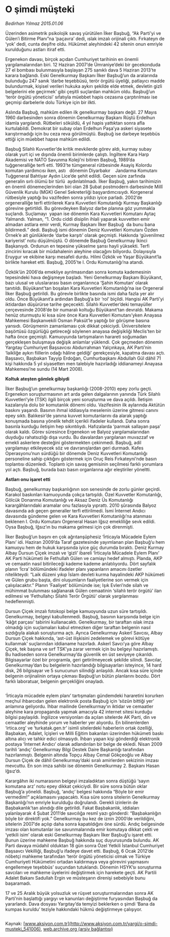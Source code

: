 # O şimdi müşteki

*Bedirhan Yılmaz 2015.01.06*

<div class="pNewsDetailMainContent" itemprop="articleBody">
 <p>
  Üzerinden asimetrik psikolojik savaş yürütülen İlker Başbuğ, “Ak Parti’yi ve Gülen’i Bitirme Planı”na ‘paçavra’ dedi, ıslak imzalı orijinali çıktı. Fırkateyn de ‘yok’ dedi, cunta deşifre oldu. Hükümet aleyhindeki 42 sitenin onun emriyle kurulduğunu astları itiraf etti.
 </p>
 <p>
  Ergenekon davası, birçok açıdan Cumhuriyet tarihinin en önemli yargılamalarından biri. 12 Haziran 2007’de Ümraniye’deki bir gecekonduda 27 el bombası bulunmasıyla başlayan 275 sanıklı dava 5 Haziran 2013’te karara bağlandı. Eski Genelkurmay Başkanı İlker Başbuğ’un da aralarında bulunduğu 247 sanık ‘darbe teşebbüsü, terör örgütü üyeliği, patlayıcı madde bulundurmak, kişisel verileri hukuka aykırı şekilde elde etmek, devletin gizli belgelerini ele geçirmek’ gibi çeşitli suçlardan mahkûm oldu. Başbuğ’un ‘terör örgütü yöneticisi’ sıfatıyla müebbet hapis cezasına çarptırılması ise geçmişi darbelerle dolu Türkiye için bir ilkti.
 </p>
 <p>
  Aslında Başbuğ, mahkûm edilen ilk genelkurmay başkanı değil. 27 Mayıs 1960 darbesinden sonra dönemin Genelkurmay Başkanı Rüştü Erdelhun idamla yargılandı. Rütbeleri söküldü, 4 yıl hapis yattıktan sonra afla kurtulabildi. Demokrat bir subay olan Erdelhun Paşa’ya askeri siyasete karıştırmadığı için bu ceza reva görülmüştü. Başbuğ ise darbeye teşebbüs ettiği için müebbet hapse mahkûm edildi.
 </p>
 <p>
  Başbuğ Silahlı Kuvvetler’de kritik mevkilerde görev aldı, kurmay subay olarak yurt içi ve dışında önemli birimlerde çalıştı. İngiltere Kara Harp Akademisi ve NATO Savunma Koleji’ni bitiren Başbuğ, 1989’da tuğgeneralliğe terfi etti. 1993’te tümgeneral rütbesinde Asayiş Kolordu komutan yardımcısı iken, astı   dönemin Diyarbakır    Jandarma Komutanı Tuğgeneral Bahtiyar Aydın Lice’de şehit edildi. Geçen süre zarfında  generalin sırlı ölümü bir türlü  aydınlatılmadı. İlker Başbuğ, yakın tarihimizin en önemli dönemeçlerinden biri olan 28 Şubat postmodern darbesinde Millî Güvenlik Kurulu (MGK) Genel Sekreterliği başyardımcısıydı. Korgeneral rütbesiyle yaptığı bu vazifeden sonra yıldızı iyice parladı. 2002’de orgeneralliğe terfi ettirilerek Kara Kuvvetleri Komutanlığı Kurmay Başkanlığı görevine getirtildi. Bu görevdeyken Balyoz darbe planına göz yummakla suçlandı. Suçlamayı  yapan ise dönemin Kara Kuvvetleri Komutanı Aytaç Yalmandı. Yalman, “1. Ordu ciddi disiplin ihlali yaparak kuvvetten emir almadan astlara emir verdi, Kurmay Başkanı İlker Başbuğ  da bunu bana bildirmedi.” dedi. Başbuğ ismi dönemin Deniz Kuvvetleri Komutanı Özden Örnek’e ait günlüklerde ‘darbe karşıtı’ olarak geçmişti. Hakkında ‘güvenilmez kariyerist’ notu düşülmüştü. O dönemde Başbuğ Genelkurmay İkinci Başkanıydı. Ordunun en tepesine yükselme şansı hayli yüksekti. Terfi zincirini kıracak bir müdahalenin aleyhine olacağını biliyordu. Dolayısıyla Eruygur ve ekibine karşı mesafeli durdu. Hilmi Özkök ve Yaşar Büyükanıt’la birlikte hareket etti. Başbuğ, 2005’te I. Ordu Komutanlığı’na atandı.
 </p>
 <p>
  Özkök’ün 2006’da emekliye ayrılmasından sonra komuta kademesinin tepesindeki hava değişmeye başladı. Yeni Genelkurmay Başkanı Büyükanıt, bazı ulusal ve uluslararası basın organlarınca ‘Şahin Komutan’ olarak tanıtıldı. Büyükanıt’tan boşalan Kara Kuvvetleri Komutanlığı’na ise Orgeneral İlker Başbuğ getirildi. Bu görevle birlikte basında ismi daha fazla yer alır oldu. Önce Büyükanıt’a ardından Başbuğ’a bir ‘rol’ biçildi. Hangisi AK Parti’yi iktidardan düşürürse tarihe geçecekti. Silahlı Kuvvetler’deki temayüller çerçevesinde 2008’de bir numaralı koltuğu Büyükanıt’tan devraldı. Makama henüz oturmuştu ki kısa süre önce Kara Kuvvetleri Komutanı’yken Anayasa Mahkemesi Başkanvekili Osman Paksüt’le yaptığı bir görüşme basına yansıdı. Görüşmenin zamanlaması çok dikkat çekiciydi. Üniversitelere başörtüsü özgürlüğü getireceği söylenen anayasa değişikliği Meclis’ten bir hafta önce geçmişti. Kamuoyunda tartışmaların harareti soğumadan gerçekleşen buluşmaya değişik anlamlar yüklendi. Çok geçmeden dönemin Yargıtay Cumhuriyet Başsavcısı Abdurrahman Yalçınkaya, AK Parti’nin ‘laikliğe aykırı fiillerin odağı hâline geldiği’ gerekçesiyle, kapatma davası açtı. Başsavcı, Başbakan Tayyip Erdoğan, Cumhurbaşkanı Abdullah Gül dâhil 71 kişi hakkında 5 yıl siyasetten men talebiyle hazırladığı iddianameyi Anayasa Mahkemesi’ne sundu (14 Mart 2008).
 </p>
 <p>
  <strong>
   Koltuk ateşten gömlek gibiydi
  </strong>
 </p>
 <p>
  İlker Başbuğ’un genelkurmay başkanlığı (2008-2010) epey zorlu geçti. Ergenekon soruşturmasının art arda gelen dalgalarının yanında Türk Silahlı Kuvvetleri’yle (TSK) ilgili birçok yeni soruşturma ve dava açıldı. İletişim kazalarıyla dolu bir komutanlık dönemi oldu. Vazifesinin ilk aylarında Aktütün baskını yaşandı. Basının ihmal iddiasıyla meselenin üzerine gitmesi canını epey sıktı. Balıkesir’de yanına kuvvet komutanlarını da alarak yaptığı konuşmada basına yönelik tehdit içerikli ifadeler kullandı. Daha sonra basınla kurduğu iletişim hep sıkıntılıydı. Hafızalarda ‘parmak sallayan paşa’ olarak kaldı. Görev süresince Ergenekon ve Balyoz yargılamalarından duyduğu rahatsızlığı dışa vurdu. Bu davalardan yargılanan muvazzaf ve emekli askerlere desteğini göstermekten çekinmedi. Başbuğ, adil yargılamayı etkileyecek söz ve davranışlardan geri durmadı. Kafes Operasyonu’nun sürdüğü bir dönemde Deniz Kuvvetleri Komutanlığı personeline sahip çıktığını göstermek için Oruç Reis Fırkateyni’nde basın toplantısı düzenledi. Toplantı için savaş gemisinin seçilmesi farklı yorumlara yol açtı. Başbuğ, burada bazı basın organlarına ağır eleştiriler yöneltti.
 </p>
 <p>
  <strong>
   Astları onu işaret etti
  </strong>
 </p>
 <p>
  Başbuğ, genelkurmay başkanlığının son senesinde de zorlu günler geçirdi. Karakol baskınları kamuoyunda çokça tartışıldı. Özel Kuvvetler Komutanlığı,  Gölcük Donanma Komutanlığı ve Aksaz Deniz Üs Komutanlığı karargâhlarındaki aramalar onu fazlasıyla yıprattı. 2010 şûrasında Balyoz davasında adı geçen generaller terfi ettirilmedi. İsmi İnternet Andıcı davasında gündeme gelen ve Kara Kuvvetleri Komutanlığı’na atanması beklenen I. Ordu Komutanı Orgeneral Hasan Iğsız emekliliğe sevk edildi. Oysa Başbuğ, Iğsız’ın bu makama gelmesi için çok direnmişti.
 </p>
 <p>
  İlker Başbuğ’un başını en çok ağrıtanşüphesiz ‘İrticayla Mücadele Eylem Planı’ idi. Haziran 2009’da Taraf gazetesinde yayımlanan plan Başbuğ’u hem kamuoyu hem de hukuk karşısında iyice güç durumda bıraktı. Deniz Kurmay Albay Dursun Çiçek imzalı ve ‘gizli’ ibareli ‘İrticayla Mücadele Eylem Planı’ AK Parti hükümeti ile Fethullah Gülen ve camiayı hedef almıştı. Planda, AKP ve cemaatin nasıl bitirileceği kademe kademe anlatılıyordu. Dört sayfalık planın ‘İcra’ bölümündeki ifadeler planı yapanların amacını özetler nitelikteydi: “Laik düzeni yıkıp İslam devleti kurma hayalindeki AKP hükümeti ve Gülen grubu başta, dini oluşumların faaliyetlerine son vermek için çalışılacaktır.” Planın ‘Faaliyet’ bölümünde ise; Işık Evleri’nde silah ve mühimmat bulunması sağlanarak Gülen cemaatinin ‘silahlı terör örgütü’ ilan edilmesi ve ‘Fethullahçı Silahlı Terör Örgütü’ olarak yargılanması hedeflenmişti.
 </p>
 <p>
  Dursun Çiçek imzalı fotokopi belge kamuoyunda uzun süre tartışıldı. Genelkurmay, belgeyi kabullenmedi. Başbuğ, basının karşısında belge için ‘kâğıt parçası’ tabirini kullanacaktı. Genelkurmay, bir taraftan ıslak imza olmadığı için suçlamaları kabul etmezken diğer taraftan belgenin nasıl sızdığıyla alakalı soruşturma açtı. Ayrıca Genelkurmay Askerî Savcısı, Albay Dursun Çiçek hakkında, ‘ast-üst ilişkisini zedelemek ve görevi kötüye kullanmak’ suçlarından iddianame hazırladı. Askerî Savcı’ya göre Albay Çiçek, tek başına ve sırf TSK’ya zarar vermek için bu belgeyi hazırlamıştı. Bu hadiseden sonra Genelkurmay’da güvenlik en üst seviyeye çıkarıldı. Bilgisayarlar özel bir programla, geri getirilmeyecek şekilde silindi. Savcılar, Genelkurmay’dan bu belgelerin hazırlandığı bilgisayarları isteyince, 14 hard disk, 26 bilgisayar ve 5 sunucunun silindiği anlaşıldı. Ancak kısa süre içinde belgenin orijinalinin ortaya çıkması Başbuğ’un bütün planlarını bozdu. Dört farklı laboratuar, belgenin gerçekliğini onayladı.
 </p>
 <p>
  <img alt="" src="http://web.archive.org/web/20150824202036im_/http://medya.aksiyon.com.tr//aksiyon/2015/01/06/552086.jpg "/>
 </p>
 <p>
  ‘İrticayla mücadele eylem planı’ tartışmaları gündemdeki hararetini korurken meçhul ihbarcıdan gelen elektronik posta Başbuğ için ‘sözün bittiği yer’ anlamına geliyordu. İhbar mailinde Genelkurmay’ın iktidar ve cemaatler aleyhine kara propaganda yapmak amacıyla 42 internet sitesi kurduğu bilgisi paylaşıldı. İngilizce versiyonları da açılan sitelerde AK Parti, din ve cemaatler aleyhinde yorum ve haberler yer alıyordu. En bilinenlerden ‘irtica.org’ ve ‘turkatak.gen.tr’ isimli sitelerdeki haberlerin ortak özelliği, Başbakan, Adalet, İçişleri ve Milli Eğitim bakanları üzerinden hükümeti baskı altına alıcı ve tahkir edici olmasıydı. İhbarı yapan kişi gönderdiği elektronik postaya ‘İnternet Andıcı’ olarak adlandırılan bir belge de ekledi. Nisan 2009 tarihli ‘andıç’ Genelkurmay Bilgi Destek Daire Başkanlığı tarafından hazırlanmıştı. Belgenin altında Topçu Albay Cemal Gökçeoğlu ve Albay Dursun Çiçek de dâhil Genelkurmay’daki sıralı amirlerden sekizinin imzası mevcuttu. En son imza sahibi ise dönemin Genelkurmay 2. Başkanı Hasan Iğsız’dı.
 </p>
 <p>
  Karargâhın iki numarasının belgeyi imzaladıktan sonra düştüğü ‘sayın komutana arz’ notu epey dikkat çekiciydi. Bir süre sonra bütün oklar Başbuğ’a yöneldi. Başbuğ, ‘andıç’ belgesi hakkında “Böyle bir emir vermedim!” açıklamasını yapacaktı. Kısa süre sonra sitelerin Genelkurmay Başkanlığı’nın emriyle kurulduğu doğrulandı. Gerekli izinlerin de Başbakanlık’tan alındığı dile getirildi. Fakat Başbakanlık, iddiaları yalanlayarak 4 Şubat 2011’de savcılığa resmî yazı gönderdi: “Başbakanlığın böyle bir direktifi yok.” Genelkurmay bu kez de iznin 2000’de verildiğini, sitelerin 2007’de açılıp daha sonra kapatıldığını öne sürdü. Andıç belgesinde imzası olan komutanlar ise savunmalarında emir komutaya dikkat çekti ve ‘yetkili isim’ olarak eski Genelkurmay Başkanı İlker Başbuğ’u işaret etti. Bunun üzerine mahkeme Başbuğ hakkında suç duyurusunda bulundu. AK Parti davaya müdahil olduktan 18 gün sonra Özel Yetkili İstanbul Cumhuriyet Başsavcı Vekilliği, Başbuğ’u ifadeye davet etti. Başbuğ, 6 Ocak 2012’de nöbetçi mahkeme tarafından ‘terör örgütü yöneticisi olmak ve Türkiye Cumhuriyeti Hükümetini ortadan kaldırmaya veya görevini yapmasını engellemeye teşebbüs’ suçundan tutuklandı. Dönemin HSYK’sı soruşturma savcıları ve mahkeme üyelerini değiştirmek için harekete geçti. AK Partili Adalet Bakanı Sadullah Ergin ve müsteşarın direnişi sebebiyle bunu başaramadı.
 </p>
 <p>
  17 ve 25 Aralık büyük yolsuzluk ve rüşvet soruşturmalarından sonra AK Parti’nin başlattığı yargıyı ve kanunları değiştirme furyasından Başbuğ da yararlandı. Dava dosyası Yargıtay’da temyizi beklerken o şimdi ‘Bana da kumpas kuruldu’ teziyle hakkındaki hükmü değiştirmeye çalışıyor.
 </p>
 <p>
  <img alt="" src="http://web.archive.org/web/20150824202036im_/http://medya.aksiyon.com.tr//aksiyon/2015/01/06/552087.jpg "/>
 </p>
</div>


Kaynak: [www.aksiyon.com.tr](http://www.aksiyon.com.tr/yargi/o-simdi-musteki_541006), [web.archive.org (arşiv bağlantısı)](http://web.archive.org/web/20150824202036/http://www.aksiyon.com.tr/yargi/o-simdi-musteki_541006)
